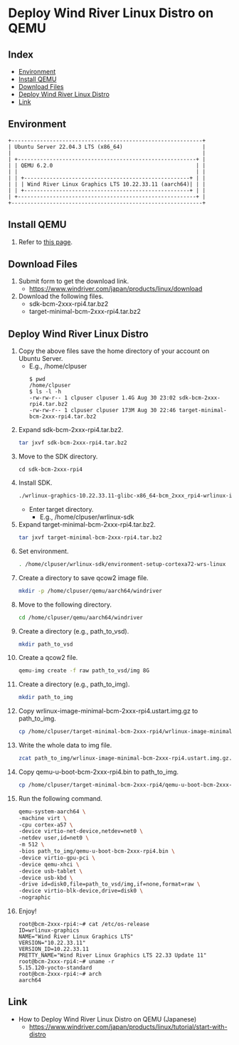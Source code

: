 # Deploy Wind River Linux Distro on QEMU

## Index
- [Environment](#environment)
- [Install QEMU](#install-qemu)
- [Download Files](#download-files)
- [Deploy Wind River Linux Distro](#deploy-wind-river-linux-distro)
- [Link](#link)

## Environment
```
+------------------------------------------------------------+
| Ubuntu Server 22.04.3 LTS (x86_64)                         |
|                                                            |
| +--------------------------------------------------------+ |
| | QEMU 6.2.0                                             | |
| |                                                        | |
| | +----------------------------------------------------+ | |
| | | Wind River Linux Graphics LTS 10.22.33.11 (aarch64)| | |
| | +----------------------------------------------------+ | |
| +--------------------------------------------------------+ |
+------------------------------------------------------------+
```

## Install QEMU
1. Refer to [this page](https://github.com/EXPRESSCLUSTER/QEMU/blob/master/doc/RunARMonUbuntu2204.md#install-packages).

## Download Files
1. Submit form to get the download link.
   - https://www.windriver.com/japan/products/linux/download
1. Download the following files.
   - sdk-bcm-2xxx-rpi4.tar.bz2
   - target-minimal-bcm-2xxx-rpi4.tar.bz2

## Deploy Wind River Linux Distro
1. Copy the above files save the home directory of your account on Ubuntu Server.
   - E.g., /home/clpuser
     ```
     $ pwd 
     /home/clpuser
     $ ls -l -h
     -rw-rw-r-- 1 clpuser clpuser 1.4G Aug 30 23:02 sdk-bcm-2xxx-rpi4.tar.bz2
     -rw-rw-r-- 1 clpuser clpuser 173M Aug 30 22:46 target-minimal-bcm-2xxx-rpi4.tar.bz2
     ```
1. Expand sdk-bcm-2xxx-rpi4.tar.bz2.
   ```sh
   tar jxvf sdk-bcm-2xxx-rpi4.tar.bz2
   ```
1. Move to the SDK directory.
   ```cd 
   cd sdk-bcm-2xxx-rpi4
   ```
1. Install SDK.
   ```sh
   ./wrlinux-graphics-10.22.33.11-glibc-x86_64-bcm_2xxx_rpi4-wrlinux-image-full-sdk.sh
   ```
   - Enter target directory.
     - E.g., /home/clpuser/wrlinux-sdk
1. Expand target-minimal-bcm-2xxx-rpi4.tar.bz2.
   ```sh
   tar jxvf target-minimal-bcm-2xxx-rpi4.tar.bz2
   ```
1. Set environment.
   ```sh
   . /home/clpuser/wrlinux-sdk/environment-setup-cortexa72-wrs-linux
   ```
1. Create a directory to save qcow2 image file.
   ```sh
   mkdir -p /home/clpuser/qemu/aarch64/windriver
   ```
1. Move to the following directory.
   ```sh
   cd /home/clpuser/qemu/aarch64/windriver
   ```
1. Create a directory (e.g., path_to_vsd).
   ```sh
   mkdir path_to_vsd
   ```
1. Create a qcow2 file.
   ```sh
   qemu-img create -f raw path_to_vsd/img 8G
   ```   
1. Create a directory (e.g., path_to_img).
   ```sh
   mkdir path_to_img
   ```
1. Copy wrlinux-image-minimal-bcm-2xxx-rpi4.ustart.img.gz to path_to_img.
   ```sh
   cp /home/clpuser/target-minimal-bcm-2xxx-rpi4/wrlinux-image-minimal-bcm-2xxx-rpi4.ustart.img.gz /home/clpuser/qemu/aarch64/windriver/path_to_img
   ```
1. Write the whole data to img file.
   ```sh
   zcat path_to_img/wrlinux-image-minimal-bcm-2xxx-rpi4.ustart.img.gz.gz | dd of=path_to_vsd/img conv=notrunc 
   ```
1. Copy qemu-u-boot-bcm-2xxx-rpi4.bin to path_to_img.
   ```sh
   cp /home/clpuser/target-minimal-bcm-2xxx-rpi4/qemu-u-boot-bcm-2xxx-rpi4.bin /home/clpuser/qemu/aarch64/windriver/path_to_img
   ```
1. Run the following command.
   ```sh
   qemu-system-aarch64 \
   -machine virt \
   -cpu cortex-a57 \
   -device virtio-net-device,netdev=net0 \
   -netdev user,id=net0 \
   -m 512 \
   -bios path_to_img/qemu-u-boot-bcm-2xxx-rpi4.bin \
   -device virtio-gpu-pci \
   -device qemu-xhci \
   -device usb-tablet \
   -device usb-kbd \
   -drive id=disk0,file=path_to_vsd/img,if=none,format=raw \
   -device virtio-blk-device,drive=disk0 \
   -nographic
   ```
1. Enjoy!
   ```
   root@bcm-2xxx-rpi4:~# cat /etc/os-release
   ID=wrlinux-graphics
   NAME="Wind River Linux Graphics LTS"
   VERSION="10.22.33.11"
   VERSION_ID=10.22.33.11
   PRETTY_NAME="Wind River Linux Graphics LTS 22.33 Update 11"
   root@bcm-2xxx-rpi4:~# uname -r
   5.15.120-yocto-standard
   root@bcm-2xxx-rpi4:~# arch
   aarch64
   ```
## Link
- How to Deploy Wind River Linux Distro on QEMU (Japanese)
  - https://www.windriver.com/japan/products/linux/tutorial/start-with-distro